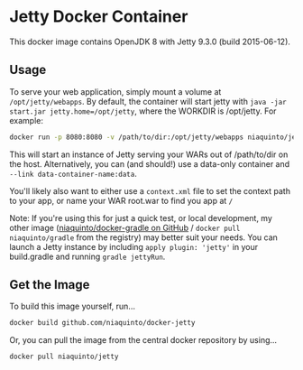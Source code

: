 # Jetty Docker Container

This docker image contains OpenJDK 8 with Jetty 9.3.0 (build 2015-06-12).

## Usage

To serve your web application, simply mount a volume at `/opt/jetty/webapps`. By default, the container will start jetty with `java -jar start.jar jetty.home=/opt/jetty`, where the WORKDIR is /opt/jetty. For example:

```bash
docker run -p 8080:8080 -v /path/to/dir:/opt/jetty/webapps niaquinto/jetty
```

This will start an instance of Jetty serving your WARs out of /path/to/dir on the host. Alternatively, you can (and should!) use a data-only container and `--link data-container-name:data`.

You'll likely also want to either use a `context.xml` file to set the context path to your app, or name your WAR root.war to find you app at `/`
 
Note: If you're using this for just a quick test, or local development, my other image ([niaquinto/docker-gradle on GitHub](http://github.com/niaquinto/docker-gradle) / `docker pull niaquinto/gradle` from the registry) may better suit your needs. You can launch a Jetty instance by including `apply plugin: 'jetty'` in your build.gradle and running `gradle jettyRun`.

## Get the Image

To build this image yourself, run...
 
```bash
docker build github.com/niaquinto/docker-jetty
```

Or, you can pull the image from the central docker repository by using... 
 
```bash
docker pull niaquinto/jetty
```
